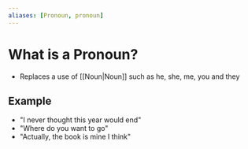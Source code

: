 ```yaml
---
aliases: [Pronoun, pronoun]
---
```

# What is a Pronoun?
- Replaces a use of [[Noun|Noun]] such as he, she, me, you and they

## Example
- "I never thought this year would end"
- "Where do you want to go"
- "Actually, the book is mine I think"